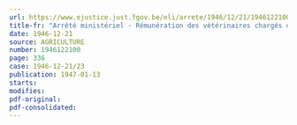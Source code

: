 ```yaml
---
url: https://www.ejustice.just.fgov.be/eli/arrete/1946/12/21/1946122100/justel
title-fr: "Arrêté ministériel - Rémunération des vétérinaires chargés de la vaccination contre la fièvre aphteuse"
date: 1946-12-21
source: AGRICULTURE
number: 1946122100
page: 336
case: 1946-12-21/23
publication: 1947-01-13
starts:
modifies:
pdf-original:
pdf-consolidated:
---
```


